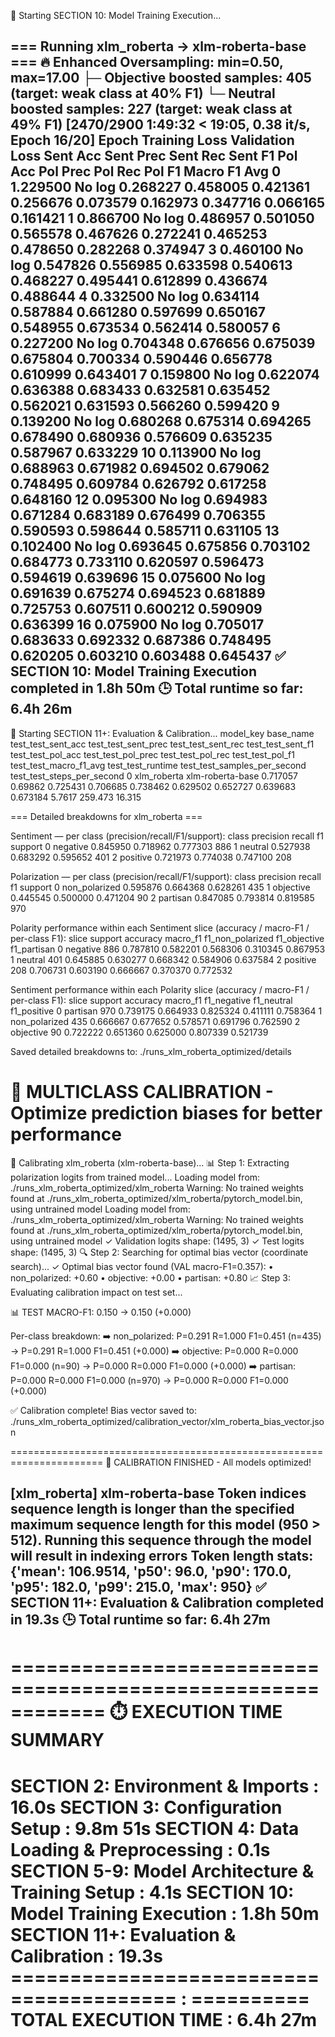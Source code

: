 🚀 Starting SECTION 10: Model Training Execution...

=== Running xlm_roberta -> xlm-roberta-base ===
🔥 Enhanced Oversampling: min=0.50, max=17.00
   ├─ Objective boosted samples: 405 (target: weak class at 40% F1)
   └─ Neutral boosted samples: 227 (target: weak class at 49% F1)
 [2470/2900 1:49:32 < 19:05, 0.38 it/s, Epoch 16/20]
Epoch	Training Loss	Validation Loss	Sent Acc	Sent Prec	Sent Rec	Sent F1	Pol Acc	Pol Prec	Pol Rec	Pol F1	Macro F1 Avg
0	1.229500	No log	0.268227	0.458005	0.421361	0.256676	0.073579	0.162973	0.347716	0.066165	0.161421
1	0.866700	No log	0.486957	0.501050	0.565578	0.467626	0.272241	0.465253	0.478650	0.282268	0.374947
3	0.460100	No log	0.547826	0.556985	0.633598	0.540613	0.468227	0.495441	0.612899	0.436674	0.488644
4	0.332500	No log	0.634114	0.587884	0.661280	0.597699	0.650167	0.548955	0.673534	0.562414	0.580057
6	0.227200	No log	0.704348	0.676656	0.675039	0.675804	0.700334	0.590446	0.656778	0.610999	0.643401
7	0.159800	No log	0.622074	0.636388	0.683433	0.632581	0.635452	0.562021	0.631593	0.566260	0.599420
9	0.139200	No log	0.680268	0.675314	0.694265	0.678490	0.680936	0.576609	0.635235	0.587967	0.633229
10	0.113900	No log	0.688963	0.671982	0.694502	0.679062	0.748495	0.609784	0.626792	0.617258	0.648160
12	0.095300	No log	0.694983	0.671284	0.683189	0.676499	0.706355	0.590593	0.598644	0.585711	0.631105
13	0.102400	No log	0.693645	0.675856	0.703102	0.684773	0.733110	0.620597	0.596473	0.594619	0.639696
15	0.075600	No log	0.691639	0.675274	0.694523	0.681889	0.725753	0.607511	0.600212	0.590909	0.636399
16	0.075900	No log	0.705017	0.683633	0.692332	0.687386	0.748495	0.620205	0.603210	0.603488	0.645437
✅ SECTION 10: Model Training Execution completed in 1.8h 50m
🕒 Total runtime so far: 6.4h 26m
------------------------------------------------------------

🚀 Starting SECTION 11+: Evaluation & Calibration...
model_key	base_name	test_test_sent_acc	test_test_sent_prec	test_test_sent_rec	test_test_sent_f1	test_test_pol_acc	test_test_pol_prec	test_test_pol_rec	test_test_pol_f1	test_test_macro_f1_avg	test_test_runtime	test_test_samples_per_second	test_test_steps_per_second
0	xlm_roberta	xlm-roberta-base	0.717057	0.69862	0.725431	0.706685	0.738462	0.629502	0.652727	0.639683	0.673184	5.7617	259.473	16.315

=== Detailed breakdowns for xlm_roberta ===

Sentiment — per class (precision/recall/F1/support):
class	precision	recall	f1	support
0	negative	0.845950	0.718962	0.777303	886
1	neutral	0.527938	0.683292	0.595652	401
2	positive	0.721973	0.774038	0.747100	208

Polarization — per class (precision/recall/F1/support):
class	precision	recall	f1	support
0	non_polarized	0.595876	0.664368	0.628261	435
1	objective	0.445545	0.500000	0.471204	90
2	partisan	0.847085	0.793814	0.819585	970

Polarity performance within each Sentiment slice (accuracy / macro-F1 / per-class F1):
slice	support	accuracy	macro_f1	f1_non_polarized	f1_objective	f1_partisan
0	negative	886	0.787810	0.582201	0.568306	0.310345	0.867953
1	neutral	401	0.645885	0.630277	0.668342	0.584906	0.637584
2	positive	208	0.706731	0.603190	0.666667	0.370370	0.772532

Sentiment performance within each Polarity slice (accuracy / macro-F1 / per-class F1):
slice	support	accuracy	macro_f1	f1_negative	f1_neutral	f1_positive
0	partisan	970	0.739175	0.664933	0.825324	0.411111	0.758364
1	non_polarized	435	0.666667	0.677652	0.578571	0.691796	0.762590
2	objective	90	0.722222	0.651360	0.625000	0.807339	0.521739

Saved detailed breakdowns to: ./runs_xlm_roberta_optimized/details

🎯 MULTICLASS CALIBRATION - Optimize prediction biases for better performance
======================================================================

🔧 Calibrating xlm_roberta (xlm-roberta-base)...
📊 Step 1: Extracting polarization logits from trained model...
   Loading model from: ./runs_xlm_roberta_optimized/xlm_roberta
   Warning: No trained weights found at ./runs_xlm_roberta_optimized/xlm_roberta/pytorch_model.bin, using untrained model
   Loading model from: ./runs_xlm_roberta_optimized/xlm_roberta
   Warning: No trained weights found at ./runs_xlm_roberta_optimized/xlm_roberta/pytorch_model.bin, using untrained model
   ✓ Validation logits shape: (1495, 3)
   ✓ Test logits shape: (1495, 3)
🔍 Step 2: Searching for optimal bias vector (coordinate search)...
   ✓ Optimal bias vector found (VAL macro-F1=0.357):
      • non_polarized: +0.60
      •     objective: +0.00
      •      partisan: +0.80
📈 Step 3: Evaluating calibration impact on test set...

   📊 TEST MACRO-F1: 0.150 → 0.150 (+0.000)

   Per-class breakdown:
   ➡️ non_polarized: P=0.291 R=1.000 F1=0.451 (n=435)  →  P=0.291 R=1.000 F1=0.451 (+0.000)
   ➡️     objective: P=0.000 R=0.000 F1=0.000 (n=90)  →  P=0.000 R=0.000 F1=0.000 (+0.000)
   ➡️      partisan: P=0.000 R=0.000 F1=0.000 (n=970)  →  P=0.000 R=0.000 F1=0.000 (+0.000)

✅ Calibration complete! Bias vector saved to:
   ./runs_xlm_roberta_optimized/calibration_vector/xlm_roberta_bias_vector.json

======================================================================
🎉 CALIBRATION FINISHED - All models optimized!

[xlm_roberta] xlm-roberta-base
Token indices sequence length is longer than the specified maximum sequence length for this model (950 > 512). Running this sequence through the model will result in indexing errors
Token length stats: {'mean': 106.9514, 'p50': 96.0, 'p90': 170.0, 'p95': 182.0, 'p99': 215.0, 'max': 950}
✅ SECTION 11+: Evaluation & Calibration completed in 19.3s
🕒 Total runtime so far: 6.4h 27m
------------------------------------------------------------

============================================================
⏱️  EXECUTION TIME SUMMARY
============================================================
SECTION 2: Environment & Imports         : 16.0s
SECTION 3: Configuration Setup           : 9.8m 51s
SECTION 4: Data Loading & Preprocessing  : 0.1s
SECTION 5-9: Model Architecture & Training Setup : 4.1s
SECTION 10: Model Training Execution     : 1.8h 50m
SECTION 11+: Evaluation & Calibration    : 19.3s
======================================== : ==========
TOTAL EXECUTION TIME                     : 6.4h 27m
============================================================